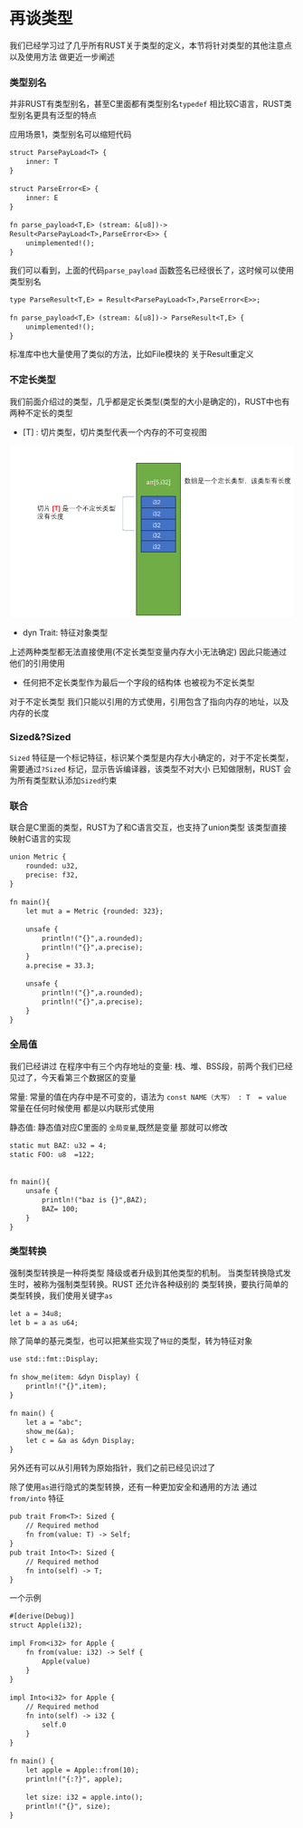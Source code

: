 # 再谈类型

我们已经学习过了几乎所有RUST关于类型的定义，本节将针对类型的其他注意点以及使用方法 做更近一步阐述




### 类型别名

并非RUST有类型别名，甚至C里面都有类型别名`typedef` 相比较C语言，RUST类型别名更具有泛型的特点

应用场景1，类型别名可以缩短代码

```
struct ParsePayLoad<T> {
	inner: T
}

struct ParseError<E> {
	inner: E 
}

fn parse_payload<T,E> (stream: &[u8])-> Result<ParsePayLoad<T>,ParseError<E>> {
	unimplemented!();
} 
```

我们可以看到，上面的代码`parse_payload` 函数签名已经很长了，这时候可以使用类型别名

```
type ParseResult<T,E> = Result<ParsePayLoad<T>,ParseError<E>>;

fn parse_payload<T,E> (stream: &[u8])-> ParseResult<T,E> {
	unimplemented!();
} 
```

标准库中也大量使用了类似的方法，比如File模块的 关于Result重定义


### 不定长类型

我们前面介绍过的类型，几乎都是定长类型(类型的大小是确定的)，RUST中也有两种不定长的类型 

 - [T] : 切片类型，切片类型代表一个内存的不可变视图
 
 ![Screenshot](image/1.png)

 - dyn Trait: 特征对象类型
 
上述两种类型都无法直接使用(不定长类型变量内存大小无法确定) 因此只能通过他们的引用使用

 - 任何把不定长类型作为最后一个字段的结构体 也被视为不定长类型

对于不定长类型 我们只能以引用的方式使用，引用包含了指向内存的地址，以及内存的长度



### Sized&?Sized

`Sized` 特征是一个标记特征，标识某个类型是内存大小确定的，对于不定长类型，需要通过`?Sized` 标记，显示告诉编译器，该类型不对大小
已知做限制，RUST 会为所有类型默认添加`Sized`约束


 
### 联合
联合是C里面的类型，RUST为了和C语言交互，也支持了union类型 该类型直接映射C语言的实现 

```
union Metric {
	rounded: u32,
	precise: f32,
}

fn main(){
	let mut a = Metric {rounded: 323};
	
	unsafe {
		println!("{}",a.rounded);
		println!("{}",a.precise);
	}
	a.precise = 33.3;
	
	unsafe {
		println!("{}",a.rounded);
		println!("{}",a.precise);
	}
}

```

### 全局值

我们已经讲过 在程序中有三个内存地址的变量: 栈、堆、BSS段，前两个我们已经见过了，今天看第三个数据区的变量

常量: 常量的值在内存中是不可变的，语法为 `const NAME（大写） : T  = value ` 常量在任何时候使用 都是以内联形式使用


静态值: 静态值对应C里面的 `全局变量`,既然是变量 那就可以修改
```
static mut BAZ: u32 = 4;
static FOO: u8  =122;


fn main(){
	unsafe {
		println!("baz is {}",BAZ);
		BAZ= 100;
	}
}
```

### 类型转换

强制类型转换是一种将类型 降级或者升级到其他类型的机制。 当类型转换隐式发生时，被称为强制类型转换。RUST 还允许各种级别的
类型转换，要执行简单的类型转换，我们使用关键字`as`

```
let a = 34u8;
let b = a as u64;
``` 

除了简单的基元类型，也可以把某些实现了`特征`的类型，转为特征对象 

```
use std::fmt::Display;

fn show_me(item: &dyn Display) {
	println!("{}",item);
}

fn main() {
	let a = "abc";
	show_me(&a);
	let c = &a as &dyn Display;
}
```

另外还有可以从引用转为原始指针，我们之前已经见识过了

除了使用`as`进行隐式的类型转换，还有一种更加安全和通用的方法 通过 `from/into` 特征  

```
pub trait From<T>: Sized {
    // Required method
    fn from(value: T) -> Self;
}
pub trait Into<T>: Sized {
    // Required method
    fn into(self) -> T;
}
```

一个示例

```
#[derive(Debug)]
struct Apple(i32);

impl From<i32> for Apple {
    fn from(value: i32) -> Self {
        Apple(value)
    }
}

impl Into<i32> for Apple {
    // Required method
    fn into(self) -> i32 {
        self.0
    }
}

fn main() {
    let apple = Apple::from(10);
    println!("{:?}", apple);

    let size: i32 = apple.into();
    println!("{}", size);
}
```
